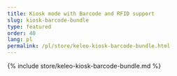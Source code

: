 ```yaml
---
title: Kiosk mode with Barcode and RFID support
slug: kiosk-barcode-bundle
type: featured
order: 40
lang: pl
permalink: /pl/store/keleo-kiosk-barcode-bundle.html
---
```


{% include store/keleo-kiosk-barcode-bundle.md %}
